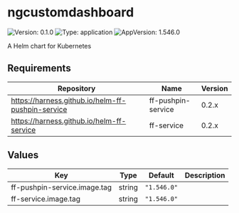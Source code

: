 # ngcustomdashboard

![Version: 0.1.0](https://img.shields.io/badge/Version-0.1.0-informational?style=flat-square) ![Type: application](https://img.shields.io/badge/Type-application-informational?style=flat-square) ![AppVersion: 1.546.0](https://img.shields.io/badge/AppVersion-1.546.0-informational?style=flat-square)

A Helm chart for Kubernetes

## Requirements

| Repository | Name | Version |
|------------|------|---------|
| https://harness.github.io/helm-ff-pushpin-service | ff-pushpin-service | 0.2.x |
| https://harness.github.io/helm-ff-service | ff-service | 0.2.x |

## Values

| Key | Type | Default | Description |
|-----|------|---------|-------------|
| ff-pushpin-service.image.tag | string | `"1.546.0"` |  |
| ff-service.image.tag | string | `"1.546.0"` |  |

